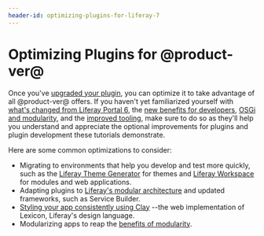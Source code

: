 ```yaml
---
header-id: optimizing-plugins-for-liferay-7
---
```


# Optimizing Plugins for @product-ver@

Once you've
[upgraded your plugin](/docs/7-1/tutorials/-/knowledge_base/t/upgrading-plugins-to-liferay-7), 
you can optimize it to take advantage of all @product-ver@
offers. If you haven't yet familiarized yourself with
[what's changed from Liferay Portal 6](/docs/7-1/tutorials/-/knowledge_base/t/whats-changed-and-what-hasnt),
the
[new benefits for developers](/docs/7-1/tutorials/-/knowledge_base/t/benefits-of-liferay-7-for-liferay-6-developers),
[OSGi and modularity](/docs/7-1/tutorials/-/knowledge_base/t/osgi-and-modularity-for-liferay-6-developers),
and the
[improved tooling](/docs/7-1/tutorials/-/knowledge_base/t/improved-developer-tooling-liferay-workspace-maven-plugins-and-more),
make sure to do so as they'll help you understand and appreciate the optional
improvements for plugins and plugin development these tutorials demonstrate. 

Here are some common optimizations to consider:

-   Migrating to environments that help you develop and test
    more quickly, such as the
    [Liferay Theme Generator](/docs/7-0/tutorials/-/knowledge_base/t/migrating-a-6-2-theme-to-liferay-7)
    for themes and
    [Liferay Workspace](/docs/7-1/tutorials/-/knowledge_base/t/from-the-plugins-sdk-to-liferay-workspace)
    for modules and web applications. 
-   Adapting plugins to
    [Liferay's modular architecture](/docs/7-1/tutorials/-/knowledge_base/t/whats-changed-and-what-hasnt#embracing-a-modular-architecture)
    and updated frameworks, such as Service Builder.
-   [Styling your app consistently using Clay](/docs/7-1/tutorials/-/knowledge_base/t/applying-clay-styles-to-your-app)
    --the web implementation of Lexicon, Liferay's design language.
-   Modularizing apps to reap the
    [benefits of modularity](/docs/7-1/tutorials/-/knowledge_base/t/benefits-of-liferay-7-for-liferay-6-developers). 
